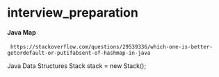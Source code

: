 # interview_preparation

#### Java Map
`
https://stackoverflow.com/questions/29539336/which-one-is-better-getordefault-or-putifabsent-of-hashmap-in-java`



Java Data Structures
Stack<Integer> stack = new Stack<Integer>();
